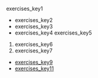 exercises_key1
* exercises_key2
* exercises_key3
* exercises_key4
exercises_key5


1. exercises_key6
2. exercises_key7
* [exercises_key9](http://learnenglishteens.britishcouncil.org/skills/listening/intermediate-b1-listening)
* [exercises_key11](http://learnenglishteens.britishcouncil.org/skills/listening/upper-intermediate-b2-listening)
